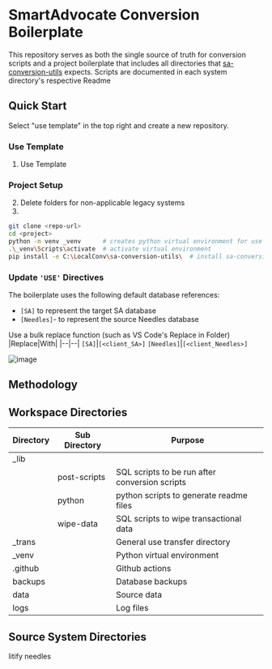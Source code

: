﻿# SmartAdvocate Conversion Boilerplate
This repository serves as both the single source of truth for conversion scripts and a project boilerplate that includes all directories that [sa-conversion-utils](https://github.com/dylangetssmart/sa-conversion-utils) expects.
Scripts are documented in each system directory's respective Readme

## Quick Start
Select "use template" in the top right and create a new repository.
### Use Template
1. Use Template


### Project Setup
2. Delete folders for non-applicable legacy systems
3. 
```bash
git clone <repo-url>
cd <project>              
python -m venv _venv      # creates python virtual environment for use with sa-conversion-utils
.\_venv\Scripts\activate  # activate virtual environment
pip install -e C:\LocalConv\sa-conversion-utils\  # install sa-conversion-utils
```

### Update `'USE'` Directives
The boilerplate uses the following default database references:
- `[SA]` to represent the target SA database
- `[Needles]`- to represent the source Needles database

Use a bulk replace function (such as VS Code's Replace in Folder)
|Replace|With|
|--|--|
`[SA]`|`[<client_SA>]`
`[Needles]`|`[<client_Needles>]`

![image](https://github.com/user-attachments/assets/3517e142-123d-431a-bf54-ef5d7c5b9fea)


## Methodology

## Workspace Directories
| Directory | Sub Directory | Purpose |
| -- | -- | -- |
_lib | |
||post-scripts|SQL scripts to be run after conversion scripts|
||python|python scripts to generate readme files|
||wipe-data|SQL scripts to wipe transactional data|
_trans | | General use transfer directory
_venv | | Python virtual environment
.github | | Github actions
backups | | Database backups
data | | Source data
logs | | Log files

## Source System Directories
litify
needles
